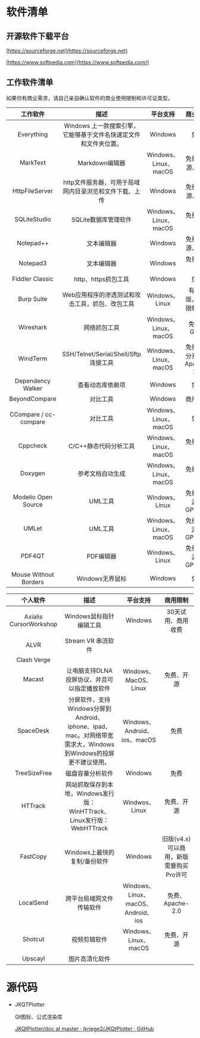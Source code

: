 # 软件清单

## 开源软件下载平台

[https://sourceforge.net](https://sourceforge.net)

[https://www.softpedia.com](https://www.softpedia.com/)

## 工作软件清单

如果你有商业需求，请自己亲自确认软件的商业使用限制和许可证类型。

| 工作软件                  | 描述                                   | 平台支持                | 商业限制               |
|:---------------------:|:------------------------------------:|:-------------------:|:------------------:|
| Everything            | Windows 上一款搜索引擎，它能够基于文件名快速定文件和文件夹位置。 | Windows             | 免费                 |
| MarkText              | Markdown编辑器                          | Windows、Linux、macOS | 免费、开源、MIT          |
| HttpFileServer        | http文件服务器，可用于局域网内目录浏览和文件下载、上传        | Windows             | 免费、开源、MIT          |
| SQLiteStudio          | SQLite数据库管理软件                        | Windows、Linux、macOS | 免费、开源              |
| Notepad++             | 文本编辑器                                | Windows             | 免费、开源、GPL          |
| Notepad3              | 文本编辑器                                | Windows             | 免费、开源              |
| Fiddler Classic       | http、https抓包工具                       | Windows             | 免费                 |
| Burp Suite            | Web应用程序的渗透测试和攻击工具，抓包、改包工具            | Windows、Linux       | 有社区版，商用限制不明        |
| Wireshark             | 网络抓包工具                               | Windows、Linux、macOS | 免费、GPL2            |
| WindTerm              | SSH/Telnet/Serial/Shell/Sftp连接工具     | Windows、Linux、macOS | 免费、部分开源、Apache-2.0 |
| Dependency Walker     | 查看动态库依赖项                             | Windows             | 免费                 |
| BeyondCompare         | 对比工具                                 | Windows             | 商用收费               |
| CCompare / cc-compare | 对比工具                                 | Windows、Linux、macOS | 免费                 |
| Cppcheck              | C/C++静态代码分析工具                        | Windows、Linux、macOS | 免费、开源              |
| Doxygen               | 参考文档自动生成                             | Windows、Linux、macOS | 免费、开源              |
| Modelio Open Source   | UML工具                                | Windows、Linux       | 免费、开源、GPL-3.0      |
| UMLet                 | UML工具                                | Windows、Linux、macOS | 免费、开源、GPL-3.0      |
| PDF4QT                | PDF编辑器                               | Windows、Linux       | 免费、开源、GPL-3.0      |
| Mouse Without Borders | Windows无界鼠标                          | Windows             | 免费                 |

| 个人软件                   | 描述                                                                          | 平台支持                            | 商用限制                     |
|:----------------------:|:---------------------------------------------------------------------------:|:-------------------------------:|:------------------------:|
| Axialis CursorWorkshop | Windows鼠标指针编辑工具                                                             | Windows                         | 30天试用、商用收费               |
| ALVR                   | Stream VR 串流软件                                                              |                                 |                          |
| Clash Verge            |                                                                             |                                 |                          |
| Macast                 | 让电脑支持DLNA投屏协议，并且可以指定播放软件                                                    | Windows、MacOS、Linux             | 免费、开源                    |
| SpaceDesk              | 分屏软件，支持Windows分屏到Android、iphone、ipad、mac。对网络带宽需求大，Windows到Windows的投屏更不建议使用。 | Windows、Android、ios、macOS       | 免费                       |
| TreeSizeFree           | 磁盘容量分析软件                                                                    | Windows                         | 免费                       |
| HTTrack                | 网站抓取保存到本地，Windows发行版：WinHTTrack、Linux发行版：WebHTTrack                         | Windwos、Linux                   | 免费、开源                    |
| FastCopy               | Windows上最快的复制/备份软件                                                          | Windows                         | 旧版(v4.x)可以商用，新版需要购买Pro许可 |
| LocalSend              | 跨平台局域网文件传输软件                                                                | Windows、Linux、macOS、Android、ios | 免费、Apache-2.0            |
| Shotcut                | 视频剪辑软件                                                                      | Windows、Linux、macOS             | 免费、开源                    |
| Upscayl                | 图片高清化软件                                                                     |                                 |                          |

# 源代码

* JKQTPlotter
  
  Qt图标、公式渲染库
  
  [JKQtPlotter/doc at master · jkriege2/JKQtPlotter · GitHub](https://github.com/jkriege2/JKQtPlotter/tree/master/doc)